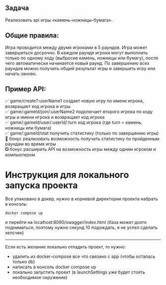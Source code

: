 ## Задача
Реализовать api игры «камень-ножницы-бумага».

## Общие правила:
Игра проводится между двумя игроками в 5 раундов. Игра может завершиться досрочно.
В каждом раунде игроки могут выполнить только по одному ходу (выбросив камень, ножницы или бумагу),
после чего автоматически начинается новый раунд. По завершению всех раундов можно получить общий
результат игры и завершить игру или начать заново.

## Пример API:
:white_check_mark: game/create?:userName1 создает новую игру по имени игрока, возвращает
код игрока и игры    
:white_check_mark: game/:gameId/join/:userName2 подключает второго игрока по коду игры и
имени игрока и возвращает код игрока    
:white_check_mark: game/:gameId/user/:userId/:turn ход игрока (где turn = камень, ножницы или
бумага)    
:white_check_mark: game/:gameId/stat получить статистику (только по завершению игры)    
:black_square_button: бонус реализовать возможность получать статистику по пройденным раундам во время игры    
:negative_squared_cross_mark: бонус расширить API на возможность игры между одним игроком и компьютером

# Инструкция для локального запуска проекта
Все упаковано в докер, нужно в корневой директории проекта набрать в консоль:
```
docker compose up
```
и перейти на localhost:8080/swagger/index.html (база может долго подниматься, поэтому нужно секунд 10 подождать, я не успел сделать хелсчек)
____
Если есть желание локально отладить проект, то нужно:
- удалить из docker-compose все что связано с app (чтобы осталась только db)
- написать в консоль docker compose up
- локально запустить проект (в launchSettings уже будет стоять необходимое окружение) 
